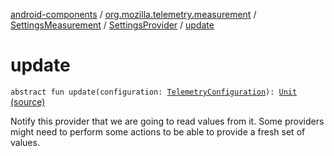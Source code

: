 [android-components](../../../index.md) / [org.mozilla.telemetry.measurement](../../index.md) / [SettingsMeasurement](../index.md) / [SettingsProvider](index.md) / [update](./update.md)

# update

`abstract fun update(configuration: `[`TelemetryConfiguration`](../../../org.mozilla.telemetry.config/-telemetry-configuration/index.md)`): `[`Unit`](https://kotlinlang.org/api/latest/jvm/stdlib/kotlin/-unit/index.html) [(source)](https://github.com/mozilla-mobile/android-components/blob/master/components/service/telemetry/src/main/java/org/mozilla/telemetry/measurement/SettingsMeasurement.java#L25)

Notify this provider that we are going to read values from it. Some providers might need to perform some actions to be able to provide a fresh set of values.

